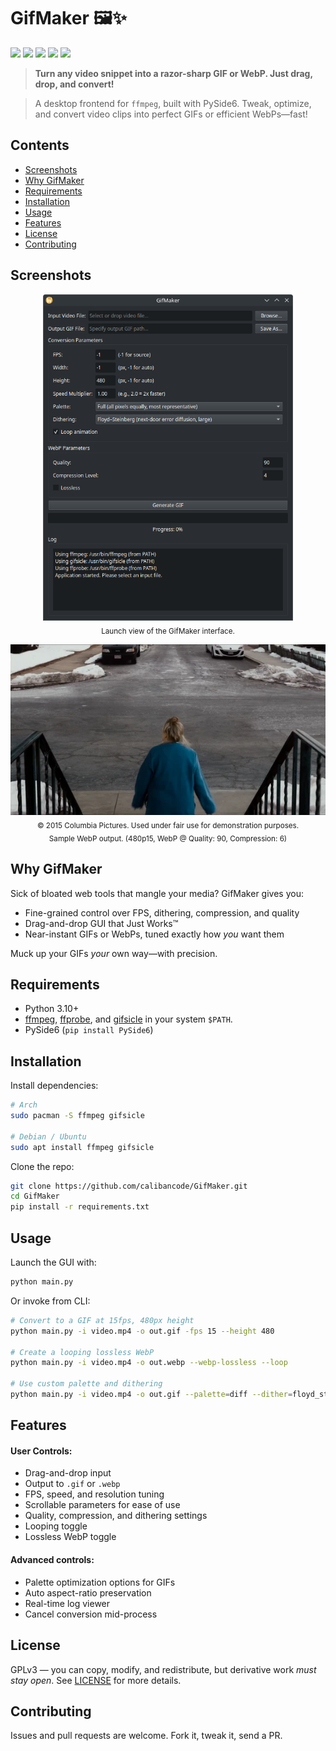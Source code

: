 # GifMaker 🖼️✨

<p align="left">
  <img src="https://img.shields.io/badge/Python-3.10%2B-blue?logo=python&logoColor=white">
  <img src="https://img.shields.io/badge/License-GPLv3-blue.svg">
  <img src="https://img.shields.io/badge/UI-PySide6-6f42c1?logo=qt&logoColor=white">
  <img src="https://img.shields.io/badge/Backend-ffmpeg-black?logo=ffmpeg">
  <img src="https://img.shields.io/badge/Tool-gifsicle-ff69b4">
</p>

> **Turn any video snippet into a razor-sharp GIF or WebP. Just drag, drop, and convert!**

> A desktop frontend for `ffmpeg`, built with PySide6. Tweak, optimize, and convert video clips into perfect GIFs or efficient WebPs—fast!

## Contents
- [Screenshots](#screenshots)
- [Why GifMaker](#why-gifmaker)
- [Requirements](#requirements)
- [Installation](#installation)
- [Usage](#usage)
- [Features](#features)
- [License](#license)
- [Contributing](#contributing)

## Screenshots

<p align="center">
  <img src="assets/ui.png" alt="GifMaker application on launch." width="400">
  <br><sub>Launch view of the GifMaker interface.</sub>
</p>

<p align="center">
  <img src="assets/paulblartmallcop2.webp" alt="From Paul Blart: Mall Cop 2. Media shown is for demonstration and review purposes under fair use.">
  <br><sub>© 2015 Columbia Pictures. Used under fair use for demonstration purposes.</sub><br><sub>Sample WebP output. (480p15, WebP @ Quality: 90, Compression: 6)</sub>
</p>

## Why GifMaker

Sick of bloated web tools that mangle your media? GifMaker gives you:
* Fine-grained control over FPS, dithering, compression, and quality
* Drag-and-drop GUI that Just Works™
* Near-instant GIFs or WebPs, tuned exactly how *you* want them

Muck up your GIFs *your* own way—with precision.

## Requirements

* Python 3.10+
* [ffmpeg](https://ffmpeg.org/), [ffprobe](https://ffmpeg.org/ffprobe.html), and [gifsicle](https://www.lcdf.org/gifsicle/) in your system `$PATH`.
* PySide6 (`pip install PySide6`)

## Installation

Install dependencies:

```bash
# Arch
sudo pacman -S ffmpeg gifsicle

# Debian / Ubuntu
sudo apt install ffmpeg gifsicle
```

Clone the repo:

```bash
git clone https://github.com/calibancode/GifMaker.git
cd GifMaker
pip install -r requirements.txt
```

## Usage

Launch the GUI with:
```bash
python main.py
```
Or invoke from CLI:
```bash
# Convert to a GIF at 15fps, 480px height
python main.py -i video.mp4 -o out.gif -fps 15 --height 480

# Create a looping lossless WebP
python main.py -i video.mp4 -o out.webp --webp-lossless --loop

# Use custom palette and dithering
python main.py -i video.mp4 -o out.gif --palette=diff --dither=floyd_steinberg
```

## Features

#### User Controls:
- Drag-and-drop input
- Output to `.gif` or `.webp`
- FPS, speed, and resolution tuning
- Scrollable parameters for ease of use
- Quality, compression, and dithering settings
- Looping toggle
- Lossless WebP toggle

#### Advanced controls:
- Palette optimization options for GIFs
- Auto aspect-ratio preservation
- Real-time log viewer
- Cancel conversion mid-process

## License

GPLv3 — you can copy, modify, and redistribute, but derivative work _must stay open_. See [LICENSE](https://github.com/calibancode/GifMaker/blob/main/LICENSE) for more details.

## Contributing

Issues and pull requests are welcome. Fork it, tweak it, send a PR.
